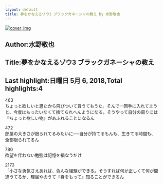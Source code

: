 ```yaml
---
layout: default
title: 夢をかなえるゾウ3 ブラックガネーシャの教え by 水野敬也
---
```


[![cover_img](http://images-jp.amazon.com/images/P/B00SH2ASYG.09.MZZZZZZZ.jpg)](https://www.amazon.co.jp/dp/B00SH2ASYG)  
## Author:水野敬也  
## Title:夢をかなえるゾウ3 ブラックガネーシャの教え  
## Last highlight:日曜日 5月 6, 2018,Total highlights:4  
  
463  
ちょっと欲しいと思たから飛びついて買うてもうた。そんで一回手に入れてまうと、今度はもったいなくて捨てられへんようになる。そうやって自分の周りには『ちょっと欲しい物』があふれることになるん  
  
472  
部屋の大きさが限られてるみたいに──自分が持てるもんも、生きてる時間も、全部限られてるん  
  
780  
欲望を伴わない勉強は記憶を損なうだけ  
  
2173  
「小さな勇気さえあれば、色んな経験ができる。そうすれば何が正しくて何が間違うてるか、理屈やのうて『身をもって』知ることができるん  